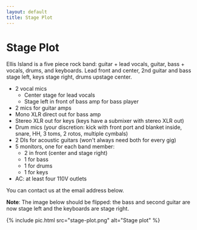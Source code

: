 ```yaml
---
layout: default
title: Stage Plot
---
```


# Stage Plot

Ellis Island is a five piece rock band: guitar + lead vocals, guitar, bass +
vocals, drums, and keyboards. Lead front and center, 2nd guitar and bass
stage left, keys stage right, drums upstage center.

- 2 vocal mics
  - Center stage for lead vocals
  - Stage left in front of bass amp for bass player
- 2 mics for guitar amps
- Mono XLR direct out for bass amp
- Stereo XLR out for keys (keys have a submixer with stereo XLR out)
- Drum mics (your discretion: kick with front port and blanket inside,
  snare, HH, 3 toms, 2 rotos, multiple cymbals)
- 2 DIs for acoustic guitars (won't always need both for every gig)
- 5 monitors, one for each band member:
  - 2 in front (center and stage right)
  - 1 for bass
  - 1 for drums
  - 1 for keys
- AC: at least four 110V outlets

You can contact us at the email address below.

**Note**: The image below should be flipped: the bass and second guitar are
now stage left and the keyboards are stage right.

{% include pic.html src="stage-plot.png" alt="Stage plot" %}
